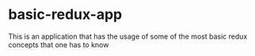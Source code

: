 # basic-redux-app
This is an application that has the usage of some of the most basic redux concepts that one has to know
